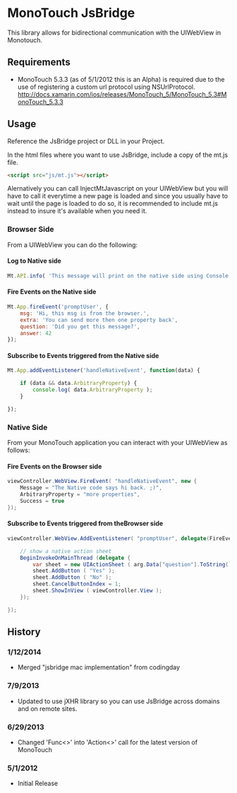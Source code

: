 # MonoTouch JsBridge

This library allows for bidirectional communication with the UIWebView in Monotouch.

## Requirements

* MonoTouch 5.3.3 (as of 5/1/2012 this is an Alpha) is required due to the use of registering a custom url protocol using NSUrlProtocol.
http://docs.xamarin.com/ios/releases/MonoTouch_5/MonoTouch_5.3#MonoTouch_5.3.3


## Usage

Reference the JsBridge project or DLL in your Project.

In the html files where you want to use JsBridge, include a copy of the mt.js file.

```html
<script src="js/mt.js"></script>
```

Alernatively you can call InjectMtJavascript on your UIWebView but you will have to call it everytime a new page is loaded and since you usually have to wait until the page is loaded to do so, it is recommended to include mt.js instead to insure it's available when you need it.

### Browser Side

From a UIWebView you can do the following:

#### Log to Native side 

```javascript
Mt.API.info( 'This message will print on the native side using Console.WriteLine' );
```

#### Fire Events on the Native side 

```javascript
Mt.App.fireEvent('promptUser', { 
    msg: 'Hi, this msg is from the browser.',
    extra: 'You can send more then one property back',
    question: 'Did you get this message?',
    answer: 42
});
```

#### Subscribe to Events triggered from the Native side 

```javascript
Mt.App.addEventListener('handleNativeEvent', function(data) {

    if (data && data.ArbitraryProperty) {
	    console.log( data.ArbitraryProperty );
    }

});
```

### Native Side

From your MonoTouch application you can interact with your UIWebView as follows:

#### Fire Events on the Browser side 

```c#
viewController.WebView.FireEvent( "handleNativeEvent", new {
	Message = "The Native code says hi back. ;)",
    ArbitraryProperty = "more properties",
    Success = true
});
```

#### Subscribe to Events triggered from theBrowser side 

```c#
viewController.WebView.AddEventListener( "promptUser", delegate(FireEventData arg) {

    // show a native action sheet
    BeginInvokeOnMainThread (delegate { 
        var sheet = new UIActionSheet ( arg.Data["question"].ToString() );
        sheet.AddButton ( "Yes" );
        sheet.AddButton ( "No" );
        sheet.CancelButtonIndex = 1;
        sheet.ShowInView ( viewController.View );
    });

});
```


## History 

### 1/12/2014
* Merged "jsbridge mac implementation" from codingday

### 7/9/2013 
* Updated to use jXHR library so you can use JsBridge across domains and on remote sites.

### 6/29/2013 
* Changed 'Func<>' into 'Action<>' call for the latest version of MonoTouch

### 5/1/2012 
* Initial Release
